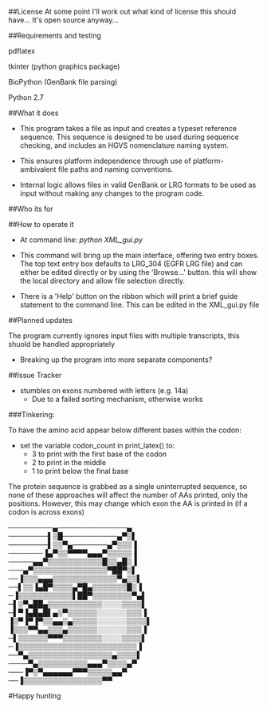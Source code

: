 ##License 
At some point I'll work out what kind of license this should have...
It's open source anyway...

##Requirements and testing

pdflatex

tkinter (python graphics package)

BioPython (GenBank file parsing)

Python 2.7

##What it does
- This program takes a file as input and creates a typeset reference sequence.
This sequence is designed to be used during sequence checking, and includes an
HGVS nomenclature naming system.

- This ensures platform independence through use of platform-ambivalent file paths
and naming conventions. 

- Internal logic allows files in valid GenBank or LRG formats to be used as input
without making any changes to the program code.

##Who its for

##How to operate it
- At command line: *python XML_gui.py*

- This command will bring up the main interface, offering two entry boxes. The top 
text entry box defaults to LRG_304 (EGFR LRG file) and can either be edited 
directly or by using the 'Browse...' button. this will show the local directory
and allow file selection directly.

- There is a 'Help' button on the ribbon which will print a brief guide statement
to the command line. This can be edited in the XML_gui.py file

##Planned updates

The program currently ignores input files with multiple transcripts, this shuold be handled appropriately
- Breaking up the program into more separate components?


##Issue Tracker
- stumbles on exons numbered with letters (e.g. 14a)
    - Due to a failed sorting mechanism, otherwise works

###Tinkering:

To have the amino acid appear below different bases within the codon:
* set the variable codon_count in print_latex() to:
    - 3 to print with the first base of the codon
    - 2 to print in the middle
    - 1 to print below the final base

The protein sequence is grabbed as a single uninterrupted sequence, so none of these 
approaches will affect the number of AAs printed, only the positions. However, this 
may change which exon the AA is printed in (if a codon is across exons)


─────────▄──────────────▄<br>
────────▌▒█───────────▄▀▒▌<br>
────────▌▒▒▀▄───────▄▀▒▒▒▐<br>
───────▐▄▀▒▒▀▀▀▀▄▄▄▀▒▒▒▒▒▐<br>
─────▄▄▀▒▒▒▒▒▒▒▒▒▒▒█▒▒▄█▒▐<br>
───▄▀▒▒▒▒▒▒▒▒▒▒▒▒▒▒▒▀██▀▒▌<br>
──▐▒▒▒▄▄▄▒▒▒▒▒▒▒▒▒▒▒▒▒▀▄▒▒▌<br>
──▌▒▒▐▄█▀▒▒▒▒▄▀█▄▒▒▒▒▒▒▒█▒▐<br>
─▐▒▒▒▒▒▒▒▒▒▒▒▌██▀▒▒▒▒▒▒▒▒▀▄▌<br>
─▌▒▀▄██▄▒▒▒▒▒▒▒▒▒▒▒░░░░▒▒▒▒▌<br>
─▌▀▐▄█▄█▌▄▒▀▒▒▒▒▒▒░░░░░░▒▒▒▐<br>
▐▒▀▐▀▐▀▒▒▄▄▒▄▒▒▒▒▒░░░░░░▒▒▒▒▌<br>
▐▒▒▒▀▀▄▄▒▒▒▄▒▒▒▒▒▒░░░░░░▒▒▒▐<br>
─▌▒▒▒▒▒▒▀▀▀▒▒▒▒▒▒▒▒░░░░▒▒▒▒▌<br>
─▐▒▒▒▒▒▒▒▒▒▒▒▒▒▒▒▒▒▒▒▒▒▒▒▒▐<br>
──▀▄▒▒▒▒▒▒▒▒▒▒▒▒▒▒▒▒▒▄▒▒▒▒▌<br>
────▀▄▒▒▒▒▒▒▒▒▒▒▄▄▄▀▒▒▒▒▄▀<br>
───▐▀▒▀▄▄▄▄▄▄▀▀▀▒▒▒▒▒▄▄▀<br>
 ──▐▒▒▒▒▒▒▒▒▒▒▒▒▒▒▒▒▀▀<br>

#Happy hunting
